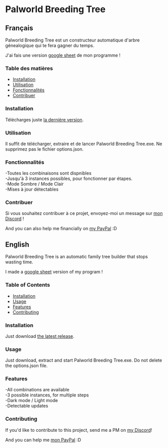 # Palworld Breeding Tree

## Français

Palworld Breeding Tree est un constructeur automatique d'arbre génealogique qui te fera gagner du temps.

J'ai fais une version [google sheet](https://docs.google.com/spreadsheets/d/1LkY9d6fbXS77c6P6A3uTKhdNxzEn86TLtdlemA4bUe8) de mon programme !

### Table des matières

- [Installation](#installation)
- [Utilisation](#utilisation)
- [Fonctionnalités](#fonctionnalités)
- [Contribuer](#contribuer)

### Installation

Télécharges juste [la dernière version](https://github.com/LouisMazin/Palworld_Breeding_Tree/releases/latest).

### Utilisation

Il suffit de télécharger, extraire et de lancer Palworld Breeding Tree.exe. Ne supprimez pas le fichier options.json.

### Fonctionnalités

-Toutes les combinaisons sont dispnibles\
-Jusqu'à 3 instances possibles, pour fonctionner par étapes.\
-Mode Sombre / Mode Clair\
-Mises à jour détectables

### Contribuer

Si vous souhaitez contribuer à ce projet, envoyez-moi un message sur [mon Discord](https://discord.com/users/louismazin) !

And you can also help me financially on [my PayPal](https://www.paypal.me/LouisMazin) :D

## English

Palworld Breeding Tree is an automatic family tree builder that stops wasting time.

I made a [google sheet](https://docs.google.com/spreadsheets/d/1LkY9d6fbXS77c6P6A3uTKhdNxzEn86TLtdlemA4bUe8) version of my program !

### Table of Contents

- [Installation](#installation)
- [Usage](#usage)
- [Features](#features)
- [Contributing](#contributing)

### Installation

Just download [the latest release](<https://github.com/LouisMazin/Palworld_Breeding_Tree/releases/latest>).

### Usage

Just download, extract and start Palworld Breeding Tree.exe. Do not delete the options.json file.

### Features

-All combinations are available \
-3 possible instances, for multiple steps\
-Dark mode / Light mode\
-Detectable updates

### Contributing

If you'd like to contribute to this project, send me a PM on [my Discord](<https://discord.com/users/louismazin>)!

And you can help me  [mon PayPal](https://www.paypal.me/LouisMazin) :D
